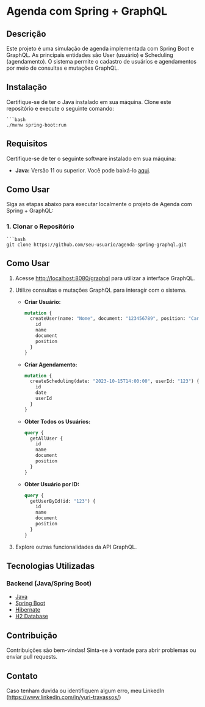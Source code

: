 # Agenda com Spring + GraphQL

## Descrição

Este projeto é uma simulação de agenda implementada com Spring Boot e GraphQL. As principais entidades são User (usuário) e Scheduling (agendamento). O sistema permite o cadastro de usuários e agendamentos por meio de consultas e mutações GraphQL.

## Instalação

Certifique-se de ter o Java instalado em sua máquina. Clone este repositório e execute o seguinte comando:

    ```bash
    ./mvnw spring-boot:run

## Requisitos

Certifique-se de ter o seguinte software instalado em sua máquina:

- **Java:** Versão 11 ou superior. Você pode baixá-lo [aqui](https://www.oracle.com/java/technologies/javase-downloads.html).

## Como Usar

Siga as etapas abaixo para executar localmente o projeto de Agenda com Spring + GraphQL:

### 1. Clonar o Repositório

    ```bash
    git clone https://github.com/seu-usuario/agenda-spring-graphql.git

## Como Usar

1. Acesse [http://localhost:8080/graphql](http://localhost:8080/graphql) para utilizar a interface GraphQL.

2. Utilize consultas e mutações GraphQL para interagir com o sistema.

    - **Criar Usuário:**

        ```graphql
        mutation {
          createUser(name: "Nome", document: "123456789", position: "Cargo") {
            id
            name
            document
            position
          }
        }
        ```

    - **Criar Agendamento:**

        ```graphql
        mutation {
          createScheduling(date: "2023-10-15T14:00:00", userId: "123") {
            id
            date
            userId
          }
        }
        ```

    - **Obter Todos os Usuários:**

        ```graphql
        query {
          getAllUser {
            id
            name
            document
            position
          }
        }
        ```

    - **Obter Usuário por ID:**

        ```graphql
        query {
          getUserById(id: "123") {
            id
            name
            document
            position
          }
        }
        ```

3. Explore outras funcionalidades da API GraphQL.

## Tecnologias Utilizadas

### Backend (Java/Spring Boot)
- [Java](https://www.java.com/)
- [Spring Boot](https://spring.io/projects/spring-boot)
- [Hibernate](https://hibernate.org/)
- [H2 Database](https://www.h2database.com/)

## Contribuição
Contribuições são bem-vindas! Sinta-se à vontade para abrir problemas ou enviar pull requests.

## Contato
Caso tenham duvida ou identifiquem algum erro, meu LinkedIn (https://www.linkedin.com/in/yuri-travassos/)

